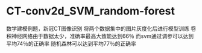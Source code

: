 # CT-conv2d_SVM_random-forest
数学建模例题，新冠CT图像识别
将两个数据集中的图片灰度化后进行模型训练
卷积神经网络由于数据太少，准确率最高大致能达到66％
而svm通过调参可以达到平均74％的正确率
随机森林可以达到平均77％的正确率
